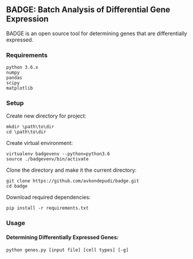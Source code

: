 ## BADGE: Batch Analysis of Differential Gene Expression

BADGE is an open source tool for determining genes that are differentially expressed.

### Requirements
``` shell
python 3.6.x
numpy
pandas
scipy
matplotlib
```

### Setup

Create new directory for project:
``` shell
mkdir \path\to\dir
cd \path\to\dir
```

Create virtual environment:
``` shell
virtualenv badgevenv --python=python3.6
source ./badgevenv/bin/activate
```

Clone the directory and make it the current directory:
``` shell
git clone https://github.com/avkondepudi/badge.git
cd badge
```

Download required dependencies:
``` shell
pip install -r requirements.txt
```

### Usage

#### Determining Differentially Expressed Genes:
``` shell
python genes.py [input file] [cell types] [-g]
```
